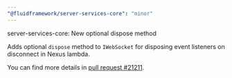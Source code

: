 ```yaml
---
"@fluidframework/server-services-core": "minor"
---
```


server-services-core: New optional dispose method

Adds optional `dispose` method to `IWebSocket` for disposing event listeners on disconnect in Nexus lambda.

You can find more details in [pull request #21211](https://github.com/microsoft/FluidFramework/pull/21211).
